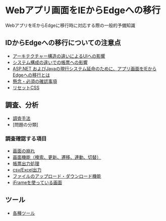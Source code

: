 # Webアプリ画面をIEからEdgeへの移行
WebアプリをIEからEdgeに移行時に対応する際の一般的予備知識

## IDからEdgeへの移行についての注意点
- [アーキテクチャー構造の違いによるUIへの影響](./impact-of-architectural-differences-on-ui.md)
- [システム構成の違いでの帳票への影響](./impact-of-differences-in-system-configuration-on-reports.md)
- [ASP.NET およびJavaの現行システム延命のために、アプリ画面をIEからEdgeへの移行とは](./how-to-migrate-app-screens-from-ie-to-edge-to-extend-the-life-of-current-asp.net-and-java-systems.md)
- [懸念・必須の確認事項](concerns_required-checks.md)
- [リセットCSS](resetCSS.md)

## 調査、分析
- [調査手法](./Research-methodology.md)
- [問題の分類]

### 調査確認する項目
- [画面の崩れ](./screen-corruption.md)
- [画面機能（検索、更新、遷移、連動、切替）](./screen-functions.md)
- [帳票出力処理](./report-output-processing.md)
- [csv/Excel出力](./csv_excel-output.md)
- [ファイルのアップロード・ダウンロード機能](file-upload_download-function.md)
- [iFrameを使っている画面](screens-using-iframe.md)
<!-- - [IME制御機能がある画面](screens-with-ime-control-function.md) -->
<!-- - [`window.showModalDialog`及び`window.close`](window.showmodaldialog-and-window.close.md) -->
<!-- - [各画面の各イベントで使用しているクライアントスクリプトの確認](check-the-client-scripts-used-in-each-event-on-each-screen.md) -->
<!-- - [文字化け・文字フォント](./garbaged-characters_character-fonts.md) -->
<!-- - [サードパーティ] -->

## ツール
- [各種ツール](./tools.md)
